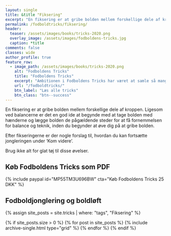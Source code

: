 ```yaml
---
layout: single
title: &title "Fiksering"
excerpt: "En fiksering er at gribe bolden mellem forskellige dele af kroppen. Ligesom ved balancerne er det en god ide at begynde med at tage bolden med hænderne og lægge bolden de pågældende steder for at få fornemmelsen for balance og teknik, inden du begynder at øve dig på at gribe bolden."
permalink: /fodboldtricks/fiksering/
header:
  teaser: /assets/images/books/tricks-2020.png
  overlay_image: /assets/images/fodboldens-tricks.jpg
  caption: *title
comments: false
classes: wide
author_profile: true
feature_row:
  - image_path: /assets/images/books/tricks-2020.png
    alt: "Fodboldens Tricks"
    title: "Fodboldens Tricks"
    excerpt: "Ambitionen i Fodboldens Tricks har været at samle så mange tricks, driblinger, finter, finurlige spark som overhovedet muligt. Der er masser at gå i gang med."
    url: "/fodboldtricks/"
    btn_label: "Læs alle tricks"
    btn_class: "btn--success"
---
```


En fiksering er at gribe bolden mellem forskellige dele af kroppen. Ligesom ved balancerne er det en god ide at begynde med at tage bolden med hænderne og lægge bolden de pågældende steder for at få fornemmelsen for balance og teknik, inden du begynder at øve dig på at gribe bolden.

Efter fikseringerne er der nogle forslag til, hvordan du kan fortsætte jongleringen under ‘Kom videre’.

Brug ikke alt for glat tøj til disse øvelser.

## Køb Fodboldens Tricks som PDF

{% include paypal id="MP55TM3U696BW" cta="Køb Fodboldens Tricks 25 DKK" %}

## Fodboldjonglering og boldløft

{% assign site_posts = site.tricks | where: "tags", "Fiksering" %}

<div class="grid__wrapper">
{% if site_posts.size > 0 %}
  {% for post in site_posts %}
    {% include archive-single.html type="grid" %}
  {% endfor %}
{% endif %}
</div>
